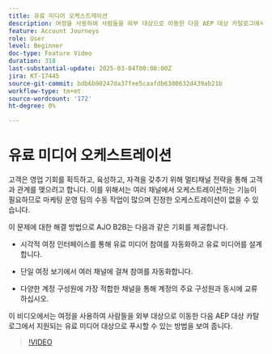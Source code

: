 ```yaml
---
title: 유료 미디어 오케스트레이션
description: 여정을 사용하여 사람들을 외부 대상으로 이동한 다음 AEP 대상 카탈로그에서 지원되는 유료 미디어 대상으로 푸시하는 방법을 알아봅니다.
feature: Account Journeys
role: User
level: Beginner
doc-type: Feature Video
duration: 318
last-substantial-update: 2025-03-04T00:00:00Z
jira: KT-17445
source-git-commit: bdb6b90247da37fee5caafdb6300632d439ab21b
workflow-type: tm+mt
source-wordcount: '172'
ht-degree: 0%

---
```



# 유료 미디어 오케스트레이션

고객은 영업 기회를 획득하고, 육성하고, 자격을 갖추기 위해 멀티채널 전략을 통해 고객과 관계를 맺으려고 합니다. 이를 위해서는 여러 채널에서 오케스트레이션하는 기능이 필요하므로 마케팅 운영 팀의 수동 작업이 많으며 진정한 오케스트레이션이 없을 수 있습니다.

이 문제에 대한 해결 방법으로 AJO B2B는 다음과 같은 기회를 제공합니다.

* 시각적 여정 인터페이스를 통해 유료 미디어 참여를 자동화하고 유료 미디어를 설계합니다.

* 단일 여정 보기에서 여러 채널에 걸쳐 참여를 자동화합니다.

* 다양한 계정 구성원에 가장 적합한 채널을 통해 계정의 주요 구성원과 동시에 교류하십시오.

이 비디오에서는 여정을 사용하여 사람들을 외부 대상으로 이동한 다음 AEP 대상 카탈로그에서 지원되는 유료 미디어 대상으로 푸시할 수 있는 방법을 보여 줍니다.

>[!VIDEO](https://video.tv.adobe.com/v/3448649/?learn=on&enablevpops)
